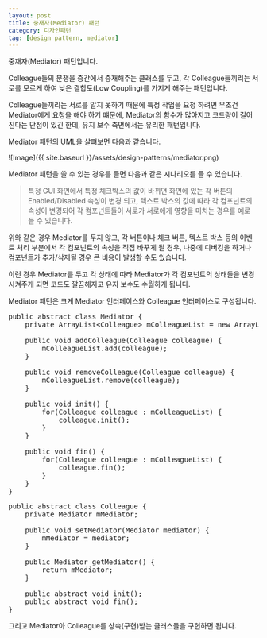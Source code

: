 ```yaml
---
layout: post
title: 중재자(Mediator) 패턴
category: 디자인패턴
tag: [design pattern, mediator]
---
```


중재자(Mediator) 패턴입니다.  

Colleague들의 분쟁을 중간에서 중재해주는 클래스를 두고, 
각 Colleague들끼리는 서로를 모르게 하여 낮은 결합도(Low Coupling)를 가지게 해주는
패턴입니다. 

Colleague들끼리는 서로를 알지 못하기 때문에 특정 작업을 요청 하려면 무조건
Mediator에게 요청을 해야 하기 떄문에, Mediator의 함수가 많아지고 코드량이 
길어진다는 단점이 있긴 한데, 유지 보수 측면에서는 유리한 패턴입니다.

Mediator 패턴의 UML을 살펴보면 다음과 같습니다.

![Image]({{ site.baseurl }}/assets/design-patterns/mediator.png) 

Mediator 패턴을 쓸 수 있는 경우를 들면 다음과 같은 시나리오를 들 수 있습니다.

> 특정 GUI 화면에서 특정 체크박스의 값이 바뀌면 화면에 있는 각 버튼의 Enabled/Disabled 속성이
변경 되고, 텍스트 박스의 값에 따라 각 컴포넌트의 속성이 변경되어 각 컴포넌트들이 서로가 서로에게 영향을 미치는 경우를 예로 들 수 있습니다.

위와 같은 경우 Mediator를 두지 않고, 각 버튼이나 체크 버튼, 텍스트 박스 등의 이벤트 처리 부분에서
각 컴포넌트의 속성을 직접 바꾸게 될 경우, 나중에 디버깅을 하거나 컴포넌트가 추가/삭제될 경우 
큰 비용이 발생할 수도 있습니다. 

이런 경우 Mediator를 두고 각 상태에 따라 Mediator가 각 컴포넌트의 상태들을 변경시켜주게 되면 
코드도 깔끔해지고 유지 보수도 수월하게 됩니다.


Mediator 패턴은 크게 Mediator 인터페이스와 Colleague 인터페이스로 구성됩니다.
<pre class="prettyprint lang-java">
public abstract class Mediator {
	private ArrayList&lt;Colleague&gt; mColleagueList = new ArrayList&lt;Colleague&gt;();
	
	public void addColleague(Colleague colleague) {
		mColleagueList.add(colleague);
	}
	
	public void removeColleague(Colleague colleague) {
		mColleagueList.remove(colleague);
	}
	
	public void init() {
		for(Colleague colleague : mColleagueList) {
			colleague.init();
		}
	}
	
	public void fin() {
		for(Colleague colleague : mColleagueList) {
			colleague.fin();
		}
	}
}
</pre>

<pre class="prettyprint lang-java">
public abstract class Colleague {
	private Mediator mMediator;
	
	public void setMediator(Mediator mediator) {
		mMediator = mediator;
	}
	
	public Mediator getMediator() {
		return mMediator;
	}
	
	public abstract void init();
	public abstract void fin();
}
</pre>

그리고 Mediator아 Colleague를 상속(구현)받는 클래스들을 구현하면 됩니다.